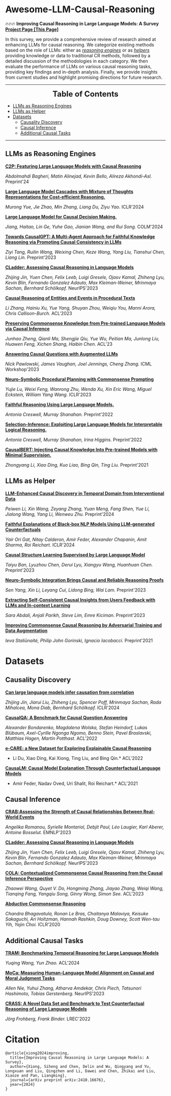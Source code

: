 # Awesome-LLM-Causal-Reasoning




🔥🔥🔥 **Improving Causal Reasoning in Large Language Models: A Survey**  
**[Project Page [This Page]](https://github.com/chendl02/Awesome-LLM-Causal-Reasoning)** 

In this survey, we provide a comprehensive review of research aimed at enhancing LLMs for causal reasoning. We categorize existing methods based on the role of LLMs: either as *<u>reasoning engines</u>* or as *<u>helpers</u>* providing knowledge or data to traditional CR methods, followed by a detailed discussion of the methodologies in each category. We then evaluate the performance of LLMs on various causal reasoning tasks, providing key findings and in-depth analysis. Finally, we provide insights from current studies and highlight promising directions for future research.





 

---

<font size=5><center><b> Table of Contents </b> </center></font>
- [LLMs as Reasoning Engines](#llms-as-reasoning-engines)
- [LLMs as Helper](#llms-as-helper)
- [Datasets](#datasets)
  - [Causality Discovery](#causality-discovery)
  - [Causal Inference](#causal-inference)
  - [Additional Causal Tasks](#additional-causal-tasks)
  
---



## LLMs as Reasoning Engines

**[C2P: Featuring Large Language Models with Causal Reasoning](https://arxiv.org/abs/2407.18069)**

*Abdolmahdi Bagheri, Matin Alinejad, Kevin Bello, Alireza Akhondi-Asl.* Preprint'24

**[Large Language Model Cascades with Mixture of Thoughts Representations for Cost-efficient Reasoning.](https://arxiv.org/abs/2310.03094)** 

*Murong Yue, Jie Zhao, Min Zhang, Liang Du, Ziyu Yao.*  ICLR'2024

**[Large Language Model for Causal Decision Making.](https://arxiv.org/abs/2312.17122)** 

*Jiang, Haitao, Lin Ge, Yuhe Gao, Jianian Wang, and Rui Song.*  COLM'2024



**[Towards CausalGPT: A Multi-Agent Approach for Faithful Knowledge Reasoning via Promoting Causal Consistency in LLMs](https://arxiv.org/abs/2308.11914)**

*Ziyi Tang, Ruilin Wang, Weixing Chen, Keze Wang, Yang Liu, Tianshui Chen, Liang Lin.* Preprint'2023

**[CLadder: Assessing Causal Reasoning in Language Models](https://arxiv.org/abs/2312.04350)**

*Zhijing Jin, Yuen Chen, Felix Leeb, Luigi Gresele, Ojasv Kamal, Zhiheng Lyu, Kevin Blin, Fernando Gonzalez Adauto, Max Kleiman-Weiner, Mrinmaya Sachan, Bernhard Schölkopf.* NeurIPS'2023


**[Causal Reasoning of Entities and Events in Procedural Texts](https://aclanthology.org/2023.findings-eacl.31/)**

*Li Zhang, Hainiu Xu, Yue Yang, Shuyan Zhou, Weiqiu You, Manni Arora, Chris Callison-Burch.* ACL'2023

**[Preserving Commonsense Knowledge from Pre-trained Language Models via Causal Inference](https://aclanthology.org/2023.acl-long.509/)**

*Junhao Zheng, Qianli Ma, Shengjie Qiu, Yue Wu, Peitian Ma, Junlong Liu, Huawen Feng, Xichen Shang, Haibin Chen.* ACL'23


**[Answering Causal Questions with Augmented LLMs](https://openreview.net/pdf?id=ikLvibXZid)**

*Nick Pawlowski, James Vaughan, Joel Jennings, Cheng Zhang.* ICML Workshop'2023

**[Neuro-Symbolic Procedural Planning with Commonsense Prompting](https://arxiv.org/abs/2206.02928)**

*Yujie Lu, Weixi Feng, Wanrong Zhu, Wenda Xu, Xin Eric Wang, Miguel Eckstein, William Yang Wang.* ICLR'2023

**[Faithful Reasoning Using Large Language Models.](https://arxiv.org/abs/2208.14271v1)** 

*Antonia Creswell, Murray Shanahan.*  Preprint'2022

**[Selection-Inference: Exploiting Large Language Models for Interpretable Logical Reasoning.](https://arxiv.org/abs/2205.09712)** 

*Antonia Creswell, Murray Shanahan, Irina Higgins.*  Preprint'2022


**[CausalBERT: Injecting Causal Knowledge Into Pre-trained Models with Minimal Supervision.](https://arxiv.org/abs/2107.09852)** 

*Zhongyang Li, Xiao Ding, Kuo Liao, Bing Qin, Ting Liu.*  Preprint'2021





## LLMs as Helper

**[LLM-Enhanced Causal Discovery in Temporal Domain from Interventional Data](https://arxiv.org/abs/2404.14786v1)**

*Peiwen Li, Xin Wang, Zeyang Zhang, Yuan Meng, Fang Shen, Yue Li, Jialong Wang, Yang Li, Wenweu Zhu.* Preprint'2024

**[Faithful Explanations of Black-box NLP Models Using LLM-generated Counterfactuals](https://openreview.net/pdf?id=UMfcdRIotC)**

*Yair Ori Gat, Nitay Calderon, Amir Feder, Alexander Chapanin, Amit Sharma, Roi Reichart.* ICLR'2024

**[Causal Structure Learning Supervised by Large Language Model](https://arxiv.org/abs/2311.11689v1)**

*Taiyu Ban, Lyuzhou Chen, Derui Lyu, Xiangyu Wang, Huanhuan Chen.* Preprint'2023

**[Neuro-Symbolic Integration Brings Causal and Reliable Reasoning Proofs](https://arxiv.org/abs/2311.09802v2)**

*Sen Yang, Xin Li, Leyang Cui, Lidong Bing, Wai Lam.* Preprint'2023

**[Extracting Self-Consistent Causal Insights from Users Feedback with LLMs and In-context Learning](https://arxiv.org/abs/2312.06820v1)**

*Sara Abdali, Anjali Parikh, Steve Lim, Emre Kiciman.* Preprint'2023

**[Improving Commonsense Causal Reasoning by Adversarial Training and Data Augmentation](https://arxiv.org/abs/2101.04966)**

*Ieva Staliūnaitė, Philip John Gorinski, Ignacio Iacobacci.* Preprint'2021

# Datasets

## Causality Discovery

**[Can large language models infer causation from correlation](https://arxiv.org/abs/2306.05836)**

*Zhijing Jin, Jiarui Liu, Zhiheng Lyu, Spencer Poff, Mrinmaya Sachan, Rada Mihalcea, Mona Diab, Bernhard Schölkopf.* ICLR'2024


**[CausalQA: A Benchmark for Causal Question Answering](https://aclanthology.org/2022.coling-1.291.pdf)**

*Alexander Bondarenko, Magdalena Wolska, Stefan Heindorf, Lukas Blübaum, Axel-Cyrille Ngonga Ngomo, Benno Stein, Pavel Braslavski, Matthias Hagen, Martin Potthast.* ACL'2022

**[e-CARE: a New Dataset for Exploring Explainable Causal Reasoning](https://aclanthology.org/2022.acl-long.33.pdf)**

* Li Du, Xiao Ding, Kai Xiong, Ting Liu, and Bing Qin.* ACL'2022

**[CausaLM: Causal Model Explanation Through Counterfactual Language Models](https://aclanthology.org/2021.cl-2.13.pdf)**

* Amir Feder, Nadav Oved, Uri Shalit, Roi Reichart.* ACL'2021

## Causal Inference

**[CRAB:Assessing the Strength of Causal Relationships Between Real-World Events](https://aclanthology.org/2023.emnlp-main.940.pdf)**

*Angelika Romanou, Syrielle Montariol, Debjit Paul, Léo Laugier, Karl Aberer, Antoine Bosselut.* EMNLP'2023

**[CLadder: Assessing Causal Reasoning in Language Models](https://arxiv.org/abs/2312.04350)**

*Zhijing Jin, Yuen Chen, Felix Leeb, Luigi Gresele, Ojasv Kamal, Zhiheng Lyu, Kevin Blin, Fernando Gonzalez Adauto, Max Kleiman-Weiner, Mrinmaya Sachan, Bernhard Schölkopf.* NeurIPS'2023

**[COLA: Contextualized Commonsense Causal Reasoning from the Causal Inference Perspective](https://aclanthology.org/2023.acl-long.288.pdf)**

*Zhaowei Wang, Quyet V. Do, Hongming Zhang, Jiayao Zhang, Weiqi Wang, Tianqing Fang, Yangqiu Song, Ginny Wong, Simon See.* ACL'2023

**[Abductive Commonsense Reasoning](https://arxiv.org/abs/1908.05739)**

*Chandra Bhagavatula, Ronan Le Bras, Chaitanya Malaviya, Keisuke Sakaguchi, Ari Holtzman, Hannah Rashkin, Doug Downey, Scott Wen-tau Yih, Yejin Choi.* ICLR'2020



## Additional Causal Tasks

**[TRAM: Benchmarking Temporal Reasoning for Large Language Models](https://aclanthology.org/2024.findings-acl.382.pdf)**

*Yuqing Wang, Yun Zhao.* ACL'2024



**[MoCa: Measuring Human-Language Model Alignment on Causal and Moral Judgment Tasks](https://arxiv.org/abs/2310.19677)**

*Allen Nie, Yuhui Zhang, Atharva Amdekar, Chris Piech, Tatsunori Hashimoto, Tobias Gerstenberg.* NeurIPS'2023


**[CRASS: A Novel Data Set and Benchmark to Test Counterfactual Reasoning of Large Language Models](https://aclanthology.org/2022.lrec-1.229.pdf)**

*Jörg Frohberg, Frank Binder.* LREC'2022



# Citation
```
@article{xiong2024improving,
  title={Improving Causal Reasoning in Large Language Models: A Survey},
  author={Xiong, Siheng and Chen, Delin and Wu, Qingyang and Yu, Longxuan and Liu, Qingzhen and Li, Dawei and Chen, Zhikai and Liu, Xiaoze and Pan, Liangming},
  journal={arXiv preprint arXiv:2410.16676},
  year={2024}
}
```
